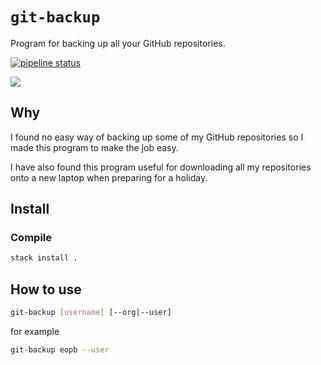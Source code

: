 # `git-backup`
Program for backing up all your GitHub repositories.

[![pipeline status](https://gitlab.com/efunb/git-backup/badges/master/pipeline.svg)](https://gitlab.com/efunb/git-backup/commits/master)

![](working_example.gif)

## Why

I found no easy way of backing up some of my GitHub repositories so I made this program to make the job easy.

I have also found this program useful for downloading all my repositories onto a new laptop when preparing for a holiday.

## Install
### Compile

```sh
stack install .
```

## How to use

```sh
git-backup [username] [--org|--user]
```
for example
```sh
git-backup eopb --user
```

